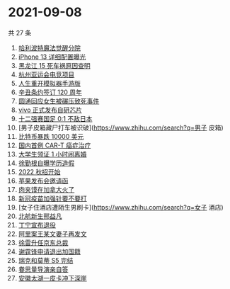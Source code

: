 # 2021-09-08

共 27 条

<!-- BEGIN ZHIHUSEARCH -->
<!-- 最后更新时间 Wed Sep 08 2021 17:08:12 GMT+0800 (China Standard Time) -->
1. [哈利波特魔法觉醒分院](https://www.zhihu.com/search?q=哈利波特魔法觉醒)
1. [iPhone 13 详细配置曝光](https://www.zhihu.com/search?q=iPhone13)
1. [黑龙江 15 死车祸原因查明](https://www.zhihu.com/search?q=黑龙江车祸)
1. [杭州亚运会电竞项目](https://www.zhihu.com/search?q=亚运会)
1. [人生重开模拟器手游版](https://www.zhihu.com/search?q=人生重开模拟器)
1. [辛丑条约签订 120 周年](https://www.zhihu.com/search?q=辛丑条约)
1. [圆通回应女生被碾压致死事件](https://www.zhihu.com/search?q=圆通)
1. [vivo 正式发布自研芯片](https://www.zhihu.com/search?q=vivo)
1. [十二强赛国足 0:1 不敌日本](https://www.zhihu.com/search?q=国足)
1. [男子皮箱藏尸打车被识破](https://www.zhihu.com/search?q=男子 皮箱)
1. [比特币暴跌 10000 美元](https://www.zhihu.com/search?q=比特币暴跌)
1. [国内首例 CAR-T 癌症治疗](https://www.zhihu.com/search?q=CAR-T)
1. [大学生领证 1 小时闹离婚](https://www.zhihu.com/search?q=大学生领证)
1. [徐勤根自曝学历造假](https://www.zhihu.com/search?q=人类高质量男性)
1. [2022 秋招开始](https://www.zhihu.com/search?q=2022秋招)
1. [苹果发布会邀请函](https://www.zhihu.com/search?q=苹果发布会)
1. [肉夹馍在加拿大火了](https://www.zhihu.com/search?q=肉夹馍)
1. [新冠疫苗加强针要不要打](https://www.zhihu.com/search?q=新冠疫苗加强针)
1. [女子住酒店遭陌生男刷卡](https://www.zhihu.com/search?q=女子 酒店)
1. [北航新生邢益凡](https://www.zhihu.com/search?q=邢益凡)
1. [丁宁宣布退役](https://www.zhihu.com/search?q=丁宁)
1. [阿里案王某文妻子再发文](https://www.zhihu.com/search?q=王某文妻子)
1. [徐雷升任京东总裁](https://www.zhihu.com/search?q=京东)
1. [谢霆锋申请退出加国籍](https://www.zhihu.com/search?q=谢霆锋)
1. [瑞克和莫蒂 S5 完结](https://www.zhihu.com/search?q=瑞克和莫蒂)
1. [眷思量导演亲自答](https://www.zhihu.com/search?q=眷思量)
1. [安徽太湖一皮卡冲下深崖](https://www.zhihu.com/search?q=安徽皮卡)
<!-- END ZHIHUSEARCH -->
